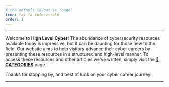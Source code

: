 ```yaml
---
# the default layout is 'page'
icon: fas fa-info-circle
order: 1
---
```


---

Welcome to **High Level Cyber**! The abundance of cybersecurity resources available today is impressive, but it can be daunting for those new to the field. Our website aims to help visitors advance their cyber careers by presenting these resources in a structured and high-level manner. To access these resources and other articles we've written, simply visit the **[📂CATEGORIES](https://www.highlevelcyber.io/categories/)** page. 

Thanks for stopping by, and best of luck on your cyber career journey!

---

